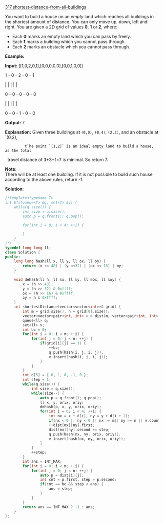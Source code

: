 [317.shortest-distance-from-all-buildings](https://leetcode.com/problems/shortest-distance-from-all-buildings/)  

You want to build a house on an _empty_ land which reaches all buildings in the shortest amount of distance. You can only move up, down, left and right. You are given a 2D grid of values **0**, **1** or **2**, where:

*   Each **0** marks an empty land which you can pass by freely.
*   Each **1** marks a building which you cannot pass through.
*   Each **2** marks an obstacle which you cannot pass through.

**Example:**

  
**Input:** \[\[1,0,2,0,1\],\[0,0,0,0,0\],\[0,0,1,0,0\]\]
  

  
1 - 0 - 2 - 0 - 1
  
|   |   |   |   |
  
0 - 0 - 0 - 0 - 0
  
|   |   |   |   |
  
0 - 0 - 1 - 0 - 0
  

  
**Output:** 7 
  

  
**Explanation:** Given three buildings at `(0,0)`, `(0,4)`, `(2,2)`, and an obstacle at `(0,2),
  
             t`he point `(1,2)` is an ideal empty land to build a house, as the total 
  
             travel distance of 3+3+1=7 is minimal. So return 7.

**Note:**  
There will be at least one building. If it is not possible to build such house according to the above rules, return -1.  



**Solution:**  

```cpp
/*template<typename T>
int bfs(queue<T> &q, set<T> &v) {
    while(q.size()) {
        int size = q.size();
        auto p = q.front(); q.pop();
        
        for(int i = 0; i < 4; ++i) {

        }
    }
}*/
typedef long long ll;
class Solution {
public:
    long long hash(ll x, ll y, ll ox, ll oy) {
        return (x << 48) | (y <<32) | (ox << 16) | oy;
    }
    
    void dehash(ll h, ll &x, ll &y, ll &ox, ll &oy) {
        x = (h >> 48);
        y = (h >> 32) & 0xffff;
        ox = (h >> 16) & 0xffff;
        oy = h & 0xffff;
    }
    int shortestDistance(vector<vector<int>>& grid) {
        int m = grid.size(), n = grid[0].size();
        vector<vector<pair<int, int> > > dist(m, vector<pair<int, int> >(n));
        queue<ll> q;
        set<ll> v;
        int bc = 0;
        for(int i = 0; i < m; ++i) {
            for(int j = 0; j < n; ++j) {
                if(grid[i][j] == 1) {
                    ++bc;
                    q.push(hash(i, j, i, j));
                    v.insert(hash(i, j, i, j));
                }
            }
        }
        int d[5] = { 0, 1, 0, -1, 0 };
        int step = 1;
        while(q.size()) {
            int size = q.size();
            while(size--) {
                auto p = q.front(); q.pop();
                ll x, y, orix, oriy;
                dehash(p, x, y, orix, oriy);
                for(int i = 0; i < 4; ++i) {
                    int nx = x + d[i], ny = y + d[i + 1];
                    if(nx < 0 || ny < 0 || nx >= m|| ny >= n || v.count(hash(nx, ny, orix, oriy)) || grid[nx][ny] != 0) continue;
                    ++dist[nx][ny].first;
                    dist[nx][ny].second += step;
                    q.push(hash(nx, ny, orix, oriy));
                    v.insert(hash(nx, ny, orix, oriy));
                }
            }
            ++step;
        }
        int ans = INT_MAX;
        for(int i = 0; i < m; ++i) {
            for(int j = 0; j < n; ++j) {
                auto p = dist[i][j];
                int cnt = p.first, step = p.second;
                if(cnt == bc && step < ans) {
                    ans = step;
                }
            }
        }
        return ans == INT_MAX ? -1 : ans;
    }
};
```
      
